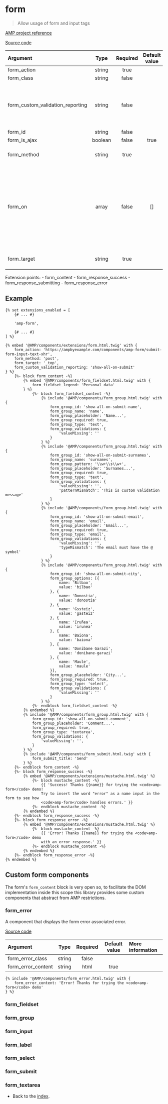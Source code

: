 # form
> Allow usage of form and input tags

[AMP project reference][1]

[Source code][2]

| Argument                         | Type       | Required | Default value | More information                                                           | 
|:---------------------------------|:----------:|:--------:|:-------------:|:---------------------------------------------------------------------------|
| form_action                      | string     | true     |               |                                                                            |
| form_class                       | string     | false    |               |                                                                            |
| form_custom_validation_reporting | string     | false    |               | only it can be "show-first-on-submit", "show-all-on-submit" or "as-you-go" |
| form_id                          | string     | false    |               |                                                                            |
| form_is_ajax                     | boolean    | false    | true          |                                                                            |
| form_method                      | string     | true     |               | only it can be "GET" or "POST"                                             |
| form_on                          | array      | false    | []            | key/value with event/target-element, event only can be "submit", "submit-success", "submit-error", "valid" or "invalid" |
| form_target                      | string     | true     |               | only it can be "_blank" or "_top"                                          |

Extension points:
    - form_content
    - form_response_success
    - form_response_submitting
    - form_response_error

## Example

```twig
{% set extensions_enabled = [
    {# ... #}

    'amp-form',

    {# ... #}
] %}

{% embed '@AMP/components/extensions/form.html.twig' with {
    form_action: 'https://ampbyexample.com/components/amp-form/submit-form-input-text-xhr',
    form_method: 'post',
    form_target: '_top',
    form_custom_validation_reporting: 'show-all-on-submit'
} %}
    {%- block form_content -%}
        {% embed '@AMP/components/form_fieldset.html.twig' with {
            form_fieldset_legend: 'Personal data'
        } %}
            {%- block form_fieldset_content -%}
                {% include '@AMP/components/form_group.html.twig' with {
                    form_group_id: 'show-all-on-submit-name',
                    form_group_name: 'name',
                    form_group_placeholder: 'Name...',
                    form_group_required: true,
                    form_group_type: 'text',
                    form_group_validations: {
                        'valueMissing': ''
                    }
                } %}
                {% include '@AMP/components/form_group.html.twig' with {
                    form_group_id: 'show-all-on-submit-surnames',
                    form_group_name: 'surnames',
                    form_group_pattern: '\\w+\\s\\w+',
                    form_group_placeholder: 'Surnames...',
                    form_group_required: true,
                    form_group_type: 'text',
                    form_group_validations: {
                        'valueMissing': '',
                        'patternMismatch': 'This is custom validation message'
                    }
                } %}
                {% include '@AMP/components/form_group.html.twig' with {
                    form_group_id: 'show-all-on-submit-email',
                    form_group_name: 'email',
                    form_group_placeholder: 'Email...',
                    form_group_required: true,
                    form_group_type: 'email',
                    form_group_validations: {
                        'valueMissing': '',
                        'typeMismatch': 'The email must have the @ symbol'
                    }
                } %}
                {% include '@AMP/components/form_group.html.twig' with {
                    form_group_id: 'show-all-on-submit-city',
                    form_group_options: [{
                        name: 'Bilbao',
                        value: 'bilbao'
                    }, {
                        name: 'Donostia',
                        value: 'donostia'
                    }, {
                        name: 'Gssteiz',
                        value: 'gasteiz'
                    }, {
                        name: 'Iruñea',
                        value: 'irunea'
                    }, {
                        name: 'Baiona',
                        value: 'baiona'
                    }, {
                        name: 'Donibane Garazi',
                        value: 'donibane-garazi'
                    }, {
                        name: 'Maule',
                        value: 'maule'
                    }],
                    form_group_placeholder: 'City...',
                    form_group_required: true,
                    form_group_type: 'select',
                    form_group_validations: {
                        'valueMissing': ''
                    }
                } %}
            {%- endblock form_fieldset_content -%}
        {% endembed %}
        {% include '@AMP/components/form_group.html.twig' with {
            form_group_id: 'show-all-on-submit-comment',
            form_group_placeholder: 'Comment...',
            form_group_required: true,
            form_group_type: 'textarea',
            form_group_validations: {
                'valueMissing': '',
            }
        } %}
        {% include '@AMP/components/form_submit.html.twig' with {
            form_submit_title: 'Send'
        } %}
    {%- endblock form_content -%}
    {%- block form_response_success -%}
        {% embed '@AMP/components/extensions/mustache.html.twig' %}
            {%- block mustache_content -%}
                {{ 'Success! Thanks {{name}} for trying the <code>amp-form</code> demo!
                Try to insert the word "error" as a name input in the form to see how
                <code>amp-form</code> handles errors.' }}
            {%- endblock mustache_content -%}
        {% endembed %}
    {%- endblock form_response_success -%}
    {%- block form_response_error -%}
        {% embed '@AMP/components/extensions/mustache.html.twig' %}
            {%- block mustache_content -%}
                {{ 'Error! Thanks {{name}} for trying the <code>amp-form</code> demo
                with an error response.' }}
            {%- endblock mustache_content -%}
        {% endembed %}
    {%- endblock form_response_error -%}
{% endembed %}
```

## Custom form components
The form's `form_content` block is very open so, to facilitate the DOM implementation inside this scope
this library provides some custom components that abstract from AMP restrictions.

### form_error
A component that displays the form error associated error.

[Source code][3]

| Argument                   | Type        | Required | Default value | More information   | 
|:---------------------------|:-----------:|:--------:|:-------------:|:-------------------|
| form_error_class           | string      | false    |               |                    |
| form_error_content         | string|html | true     |               |                    |

```twig
{% include '@AMP/components/form_error.html.twig' with {
    form_error_content: 'Error! Thanks for trying the <code>amp-form</code> demo'
} %}
```

### form_fieldset
### form_group
### form_input
### form_label
### form_select
### form_submit
### form_textarea

- Back to the [index](../../index.md).

[1]: https://github.com/ampproject/amphtml/blob/master/extensions/amp-form/amp-form.md
[2]: https://github.com/benatespina/AMPTwigTheme/blob/master/templates/components/extensions/form.html.twig
[3]: https://github.com/benatespina/AMPTwigTheme/blob/master/templates/components/form_error.html.twig
